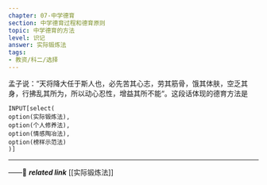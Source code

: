 ```yaml
---
chapter: 07-中学德育
section: 中学德育过程和德育原则
topic: 中学德育的方法
level: 识记
answer: 实际锻炼法
tags:
- 教资/科二/选择
---
```


孟子说：“天将降大任于斯人也，必先苦其心志，劳其筋骨，饿其体肤，空乏其身，行拂乱其所为，所以动心忍性，增益其所不能“。这段话体现的德育方法是

```meta-bind
INPUT[select(
option(实际锻炼法),
option(个人修养法),
option(情感陶冶法),
option(榜样示范法)
)]
```

---
——🔗 ***related link*** [[实际锻炼法]]